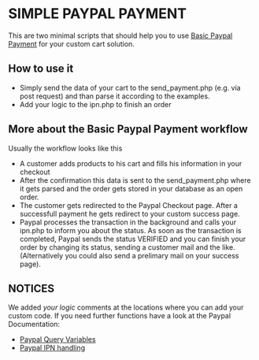# SIMPLE PAYPAL PAYMENT
This are two minimal scripts that should help you to use [Basic Paypal Payment](https://developer.paypal.com/docs/classic/paypal-payments-standard/integration-guide/formbasics/) for your custom cart solution.

## How to use it
- Simply send the data of your cart to the send_payment.php (e.g. via post request) and than parse it according to the examples. 
- Add your logic to the ipn.php to finish an order

## More about the Basic Paypal Payment workflow
Usually the workflow looks like this
- A customer adds products to his cart and fills his information in your checkout
- After the confirmation this data is sent to the send_payment.php where it gets parsed and the order gets stored in your database as an open order.
- The customer gets redirected to the Paypal Checkout page. After a successfull payment he gets redirect to your custom success page.
- Paypal processes the transaction in the background and calls your ipn.php to inform you about the status. As soon as the transaction is completed, Paypal sends the status VERIFIED and you can finish your order by changing its status, sending a customer mail and the like. (Alternatively you could also send a prelimary mail on your success page). 

## NOTICES
We added *your logic* comments at the locations where you can add your custom code. If you need further functions have a look at the Paypal Documentation:
- [Paypal Query Variables](https://developer.paypal.com/docs/classic/paypal-payments-standard/integration-guide/Appx_websitestandard_htmlvariables)
- [Paypal IPN handling](https://developer.paypal.com/docs/classic/ipn/ht_ipn/)